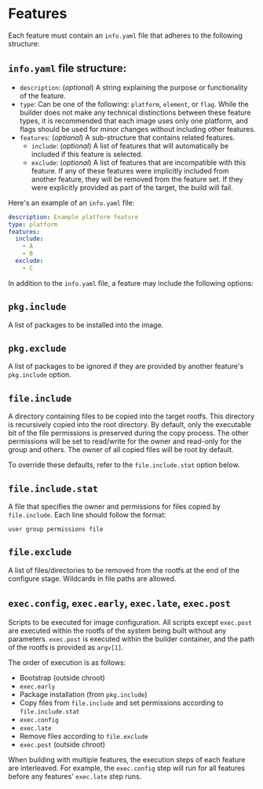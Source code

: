 # Features

Each feature must contain an `info.yaml` file that adheres to the following structure:

## `info.yaml` file structure:

- `description`: (*optional*) A string explaining the purpose or functionality of the feature.
- `type`: Can be one of the following: `platform`, `element`, or `flag`. While the builder does not make any technical distinctions between these feature types, it is recommended that each image uses only one platform, and flags should be used for minor changes without including other features.
- `features`: (*optional*) A sub-structure that contains related features.
	- `include`: (*optional*) A list of features that will automatically be included if this feature is selected.
	- `exclude`: (*optional*) A list of features that are incompatible with this feature. If any of these features were implicitly included from another feature, they will be removed from the feature set. If they were explicitly provided as part of the target, the build will fail.

Here's an example of an `info.yaml` file:

```yaml
description: Example platform feature
type: platform
features:
  include:
    - A
    - B
  exclude:
    - C
```

In addition to the `info.yaml` file, a feature may include the following options:

## `pkg.include`

A list of packages to be installed into the image.

## `pkg.exclude`

A list of packages to be ignored if they are provided by another feature's `pkg.include` option.

## `file.include`

A directory containing files to be copied into the target rootfs. This directory is recursively copied into the root directory. By default, only the executable bit of the file permissions is preserved during the copy process. The other permissions will be set to read/write for the owner and read-only for the group and others. The owner of all copied files will be root by default.

To override these defaults, refer to the `file.include.stat` option below.

## `file.include.stat`

A file that specifies the owner and permissions for files copied by `file.include`. Each line should follow the format:

```
user group permissions file
```

## `file.exclude`

A list of files/directories to be removed from the rootfs at the end of the configure stage. Wildcards in file paths are allowed.

## `exec.config`, `exec.early`, `exec.late`, `exec.post`

Scripts to be executed for image configuration. All scripts except `exec.post` are executed within the rootfs of the system being built without any parameters. `exec.post` is executed within the builder container, and the path of the rootfs is provided as `argv[1]`.

The order of execution is as follows:

- Bootstrap (outside chroot)
- `exec.early`
- Package installation (from `pkg.include`)
- Copy files from `file.include` and set permissions according to `file.include.stat`
- `exec.config`
- `exec.late`
- Remove files according to `file.exclude`
- `exec.post` (outside chroot)

When building with multiple features, the execution steps of each feature are interleaved. For example, the `exec.config` step will run for all features before any features' `exec.late` step runs.
